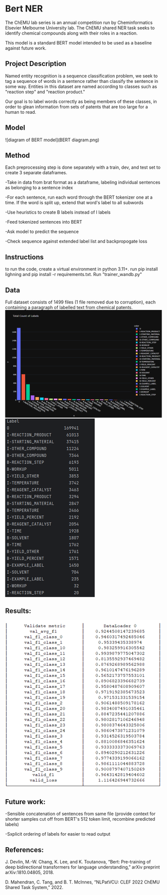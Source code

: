 # Bert NER
The ChEMU lab series is an annual competition run by Cheminformatics Elsevier Melbourne University lab. The ChEMU shared NER task seeks to identify chemical compounds along with their roles in a reaction.

This model is a standard BERT model intended to be used as a baseline against future work. 

## Project Description  
Named entity recognition is a sequence classification problem, we seek to tag a sequence of words in a sentence rather than classify the sentence in some way. Entities in this dataset are named according to classes such as "reaction step" and "reaction product." 

Our goal is to label words correctly as being members of these classes, in order to glean information from sets of patents that are too large for a human to read. 
## Model
![diagram of BERT model](BERT diagram.png)
## Method 
Each preprocessing step is done separately with a train, dev, and test set to create 3 separate dataframes. 

-Take in data from brat format as a dataframe, labeling individual sentences as belonging to a sentence index

-For each sentence, run each word through the BERT tokenizer one at a time. If the word is split up, extend that word's label to all subwords

-Use heuristics to create B labels instead of I labels

-Feed tokenized sentences into BERT

-Ask model to predict the sequence

-Check sequence against extended label list and backpropogate loss

## Instructions
to run the code, create a virtual environment in python 3.11+. run pip install lighning and pip install -r requirements.txt. Run "trainer_wandb.py"


## Data 
Full dataset consists of 1499 files (1 file removed due to corruption), each containing a paragraph of labelled text from chemical patents. 
![labels](./label_graph.png)
![labels](./label_counts.png)
## Results:
![good BERT results](results.png)
## Future work: 
-Sensible concatenation of sentences from same file (provide context for shorter samples cut off from BERT's 512 token limit, recombine predicted labels)

-Sxplicit ordering of labels for easier to read output 

## References: 
J. Devlin, M.-W. Chang, K. Lee, and K. Toutanova, “Bert: Pre-training of deep bidirectional transformers for language understanding,” arXiv preprint arXiv:1810.04805, 2018.

D. Mahendran, C. Tang, and B. T. McInnes, “NLPatVCU: CLEF 2022 ChEMU Shared Task System,” 2022.

